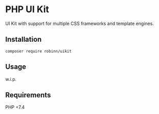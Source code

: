 # PHP UI Kit

UI Kit with support for multiple CSS frameworks and template engines.

## Installation

```
composer require robinn/uikit
```

## Usage

w.i.p.

## Requirements

PHP +7.4
